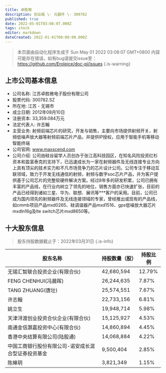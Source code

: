 ```yaml
---
title: 卓胜微
description: 创业板 \- 元器件 \- 300782
published: true
date: 2022-05-01T03:08:07.000Z
tags: stock
editor: markdown
dateCreated: 2022-01-01T00:00:00.000Z
---
```


> 本页面由自动化程序生成于 Sun May 01 2022 03:08:07 GMT+0800
> 内容可能存在错误，如有bug请提交issue至：https://github.com/Eroleice/doc-pi/issues
{.is-warning}

## 上市公司基本信息
- 公司名称: 江苏卓胜微电子股份有限公司
- 股票代码: 300782.SZ
- 所在地: 江苏 - 无锡市
- 成立日期: 2012年08月10日
- 注册资本: 33,359.084万元
- 法定代表人: 许志翰
- 主营业务: 射频前端芯片的研究，开发与销售，主要向市场提供射频开关，射频低噪声放大器等射频前端芯片产品，并提供IP授权，应用于智能手机等移动智能终端
- 公司官网: www.maxscend.com
- 公司介绍: 公司由硅谷留学人员创办于张江高科技园区，在知名风险投资红杉资本和盈富泰克的支持下，已迅速成长为一家在射频器件及无线连接专业方向上具有顶尖的技术实力和不凡市场竞争力的芯片设计公司。公司专注于移动互联领域，致力于开发无线通信的射频，射频与数字soc芯片产品，并为客户提供基于公司芯片的完整软硬件解决方案。经过8年多的研发积累，公司已拥有丰富的产品线，在行业内树立了领先的地位，销售方面亦已快速扩张，目前的产品已经得到诸如三星、华为、联想、展讯等***客户的采用。目前，公司已成为国内领先的射频器件及无线连接领域的专家，曾经推出或现有的产品线，如cmmb项目产品mxd0265、硅调谐器产品mxd1516、gps低噪放大器芯片mxdln16g及lte switch芯片mxd8650等。


## 十大股东信息
> 股东持股数据截止于：2022年03月31日
{.is-info}

| 股东名称 | 持股数量（股） | 持股比例 |
| --- | --- | --- |
| 无锡汇智联合投资企业(有限合伙) | 42,680,594 | 12.79% |
| FENG CHENHUI(冯晨晖) | 26,244,635 | 7.87% |
| TANG ZHUANG(唐壮) | 25,574,551 | 7.67% |
| 许志翰 | 22,733,156 | 6.81% |
| 姚立生 | 19,948,714 | 5.98% |
| 天津浔渡创业投资合伙企业(有限合伙) | 15,125,927 | 4.53% |
| 南通金信灏嘉投资中心(有限合伙) | 14,860,894 | 4.45% |
| 香港中央结算有限公司(陆股通) | 14,068,884 | 4.22% |
| 中国工商银行股份有限公司-诺安成长混合型证券投资基金 | 9,500,404 | 2.85% |
| 陈皞玥 | 3,821,349 | 1.15% |




